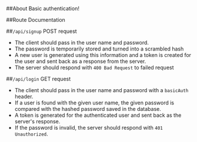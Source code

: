 ##About
Basic authentication!

##Route Documentation

##`/api/signup` POST request
- The client should pass in the user name and password.
- The password is temporarily stored and turned into a scrambled hash
- A new user is generated using this information and a token is created for the user and sent back as a response from the server.
- The server should respond with `400 Bad Request` to failed request

##`/api/login` GET request
- The client should pass in the user name and password with a `basicAuth` header.
- If a user is found with the given user name, the given password is compared with the hashed password saved in the database.
- A token is generated for the authenticated user and sent back as the server's response.
- If the password is invalid, the server should respond with `401 Unauthorized`.
